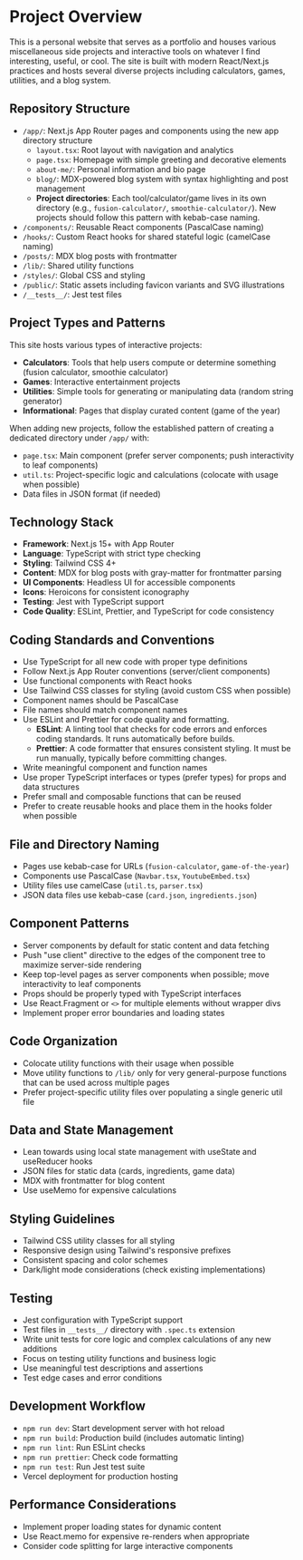 # Project Overview

This is a personal website that serves as a portfolio and houses various miscellaneous side projects and interactive tools on whatever I find interesting, useful, or cool. The site is built with modern React/Next.js practices and hosts several diverse projects including calculators, games, utilities, and a blog system.

## Repository Structure

- `/app/`: Next.js App Router pages and components using the new app directory structure
  - `layout.tsx`: Root layout with navigation and analytics
  - `page.tsx`: Homepage with simple greeting and decorative elements
  - `about-me/`: Personal information and bio page
  - `blog/`: MDX-powered blog system with syntax highlighting and post management
  - **Project directories**: Each tool/calculator/game lives in its own directory (e.g., `fusion-calculator/`, `smoothie-calculator/`). New projects should follow this pattern with kebab-case naming.
- `/components/`: Reusable React components (PascalCase naming)
- `/hooks/`: Custom React hooks for shared stateful logic (camelCase naming)
- `/posts/`: MDX blog posts with frontmatter
- `/lib/`: Shared utility functions
- `/styles/`: Global CSS and styling
- `/public/`: Static assets including favicon variants and SVG illustrations
- `/__tests__/`: Jest test files

## Project Types and Patterns

This site hosts various types of interactive projects:

- **Calculators**: Tools that help users compute or determine something (fusion calculator, smoothie calculator)
- **Games**: Interactive entertainment projects
- **Utilities**: Simple tools for generating or manipulating data (random string generator)
- **Informational**: Pages that display curated content (game of the year)

When adding new projects, follow the established pattern of creating a dedicated directory under `/app/` with:

- `page.tsx`: Main component (prefer server components; push interactivity to leaf components)
- `util.ts`: Project-specific logic and calculations (colocate with usage when possible)
- Data files in JSON format (if needed)

## Technology Stack

- **Framework**: Next.js 15+ with App Router
- **Language**: TypeScript with strict type checking
- **Styling**: Tailwind CSS 4+
- **Content**: MDX for blog posts with gray-matter for frontmatter parsing
- **UI Components**: Headless UI for accessible components
- **Icons**: Heroicons for consistent iconography
- **Testing**: Jest with TypeScript support
- **Code Quality**: ESLint, Prettier, and TypeScript for code consistency

## Coding Standards and Conventions

- Use TypeScript for all new code with proper type definitions
- Follow Next.js App Router conventions (server/client components)
- Use functional components with React hooks
- Use Tailwind CSS classes for styling (avoid custom CSS when possible)
- Component names should be PascalCase
- File names should match component names
- Use ESLint and Prettier for code quality and formatting.
  - **ESLint**: A linting tool that checks for code errors and enforces coding standards. It runs automatically before builds.
  - **Prettier**: A code formatter that ensures consistent styling. It must be run manually, typically before committing changes.
- Write meaningful component and function names
- Use proper TypeScript interfaces or types (prefer types) for props and data structures
- Prefer small and composable functions that can be reused
- Prefer to create reusable hooks and place them in the hooks folder when possible

## File and Directory Naming

- Pages use kebab-case for URLs (`fusion-calculator`, `game-of-the-year`)
- Components use PascalCase (`Navbar.tsx`, `YoutubeEmbed.tsx`)
- Utility files use camelCase (`util.ts`, `parser.tsx`)
- JSON data files use kebab-case (`card.json`, `ingredients.json`)

## Component Patterns

- Server components by default for static content and data fetching
- Push "use client" directive to the edges of the component tree to maximize server-side rendering
- Keep top-level pages as server components when possible; move interactivity to leaf components
- Props should be properly typed with TypeScript interfaces
- Use React.Fragment or `<>` for multiple elements without wrapper divs
- Implement proper error boundaries and loading states

## Code Organization

- Colocate utility functions with their usage when possible
- Move utility functions to `/lib/` only for very general-purpose functions that can be used across multiple pages
- Prefer project-specific utility files over populating a single generic util file

## Data and State Management

- Lean towards using local state management with useState and useReducer hooks
- JSON files for static data (cards, ingredients, game data)
- MDX with frontmatter for blog content
- Use useMemo for expensive calculations

## Styling Guidelines

- Tailwind CSS utility classes for all styling
- Responsive design using Tailwind's responsive prefixes
- Consistent spacing and color schemes
- Dark/light mode considerations (check existing implementations)

## Testing

- Jest configuration with TypeScript support
- Test files in `__tests__/` directory with `.spec.ts` extension
- Write unit tests for core logic and complex calculations of any new additions
- Focus on testing utility functions and business logic
- Use meaningful test descriptions and assertions
- Test edge cases and error conditions

## Development Workflow

- `npm run dev`: Start development server with hot reload
- `npm run build`: Production build (includes automatic linting)
- `npm run lint`: Run ESLint checks
- `npm run prettier`: Check code formatting
- `npm run test`: Run Jest test suite
- Vercel deployment for production hosting

## Performance Considerations

- Implement proper loading states for dynamic content
- Use React.memo for expensive re-renders when appropriate
- Consider code splitting for large interactive components

